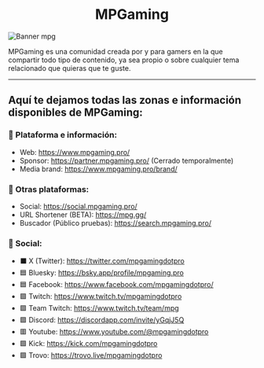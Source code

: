 <h1 align="center">MPGaming</h1>

![Banner mpg](https://yt3.googleusercontent.com/UVwIahnwzUWJ7Diqxp9SxndHXqBUPLSxzquUp8oSYyzCUStxMIbW7MuAcQkyzUxlp1d1epo63dE=w2120-fcrop64=1,00005a57ffffa5a8-k-c0xffffffff-no-nd-rj)

<p>MPGaming es una comunidad creada por y para gamers en la que compartir todo tipo de contenido, ya sea propio o sobre cualquier tema relacionado que quieras que te guste.</p>
<hr>

<h2>Aquí te dejamos todas las zonas e información disponibles de MPGaming:</h2>

<h3>📢 Plataforma e información:</h3>

 - Web: https://www.mpgaming.pro/
 - Sponsor: https://partner.mpgaming.pro/ (Cerrado temporalmente)
 - Media brand: https://www.mpgaming.pro/brand/

<h3>🔗 Otras plataformas:</h3>

 - Social: https://social.mpgaming.pro/
 - URL Shortener (BETA): https://mpg.gg/
 - Buscador (Público pruebas): https://search.mpgaming.pro/

<h3>📱 Social:</h3>

 - ⬛ X (Twitter): https://twitter.com/mpgamingdotpro
 - 🟦 Bluesky: https://bsky.app/profile/mpgaming.pro
 - 🟦 Facebook: https://www.facebook.com/mpgamingdotpro/
 - 🟪 Twitch: https://www.twitch.tv/mpgamingdotpro
 - 🟪 Team Twitch: https://www.twitch.tv/team/mpg
 - 🟪 Discord: https://discordapp.com/invite/yGqjJ5Q
 - 🟥 Youtube: https://www.youtube.com/@mpgamingdotpro
 - 🟩 Kick: https://kick.com/mpgamingdotpro
 - 🟩 Trovo: https://trovo.live/mpgamingdotpro
